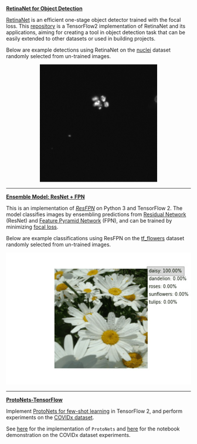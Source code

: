 **[RetinaNet for Object Detection](https://github.com/DrMMZ/RetinaNet)**

[RetinaNet](https://arxiv.org/abs/1708.02002) is an efficient one-stage object detector trained with the focal loss. This [repository](https://github.com/DrMMZ/RetinaNet) is a TensorFlow2 implementation of RetinaNet and its applications, aiming for creating a tool in object detection task that can be easily extended to other datasets or used in building projects.

Below are example detections using RetinaNet on the [nuclei](https://www.kaggle.com/c/data-science-bowl-2018) dataset randomly selected from un-trained images.

<p align="center">
  <img src="https://raw.githubusercontent.com/DrMMZ/drmmz.github.io/master/images/nuclei_movie.gif" width='320' height='320'/>
</p> 

----

**[Ensemble Model: ResNet + FPN](https://github.com/DrMMZ/ResFPN)**

This is an implementation of [*ResFPN*](https://github.com/DrMMZ/ResFPN) on Python 3 and TensorFlow 2. The model classifies images by ensembling predictions from [Residual Network](https://arxiv.org/abs/1512.03385) (ResNet) and [Feature Pyramid Network](https://arxiv.org/abs/1612.03144) (FPN), and can be trained by minimizing [focal loss](https://arxiv.org/abs/1708.02002). 

Below are example classifications using ResFPN on the [tf_flowers](https://www.tensorflow.org/datasets/catalog/tf_flowers) dataset randomly selected from un-trained images.

<p align="center">
  <img src="https://raw.githubusercontent.com/DrMMZ/drmmz.github.io/master/images/flower_movie.gif" width='512' height='360'/>
</p>

----

**[ProtoNets-TensorFlow](https://github.com/DrMMZ/ProtoNets-TensorFlow)**

Implement [ProtoNets for few-shot learning](https://arxiv.org/abs/1703.05175) in TensorFlow 2, and perform experiments on the [COVIDx dataset](https://github.com/lindawangg/COVID-Net/blob/master/docs/COVIDx.md).

See [here](https://github.com/DrMMZ/ProtoNets-TensorFlow/blob/master/ProtoNets/ProtoNets.py) for the implementation of `ProtoNets` and [here](https://github.com/DrMMZ/ProtoNets-TensorFlow/blob/master/Experiments/COVIDx.ipynb) for the notebook demonstration on the COVIDx dataset experiments.
